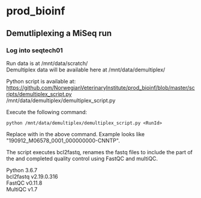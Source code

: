 # prod_bioinf

## Demutliplexing a MiSeq run

### Log into seqtech01

Run data is at /mnt/data/scratch/<RunId>  
Demultiplex data will be available here at /mnt/data/demultiplex/<RunId>

Python script is available at:  
https://github.com/NorwegianVeterinaryInstitute/prod_bioinf/blob/master/scripts/demultiplex_script.py  
/mnt/data/demultiplex/demultiplex_script.py  

Execute the following command:

```
python /mnt/data/demultiplex/demultiplex_script.py <RunId>
```

Replace <RunId> with <RunId> in the above command. Example <RunID> looks like "190912_M06578_0001_000000000-CNNTP".
  
The script executes bcl2fastq, renames the fastq files to include the part of the <RunId> and completed quality control using FastQC and multiQC.

Python 3.6.7  
bcl2fastq v2.19.0.316  
FastQC v0.11.8  
MultiQC v1.7  
